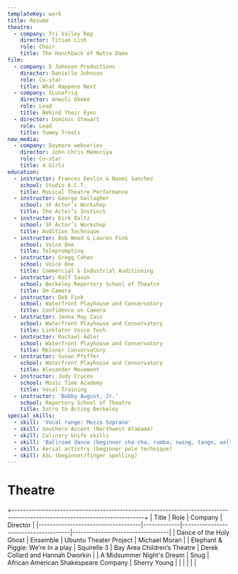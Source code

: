 ```yaml
---
templateKey: work
title: Resume
theatre:
  - company: Tri Valley Rep
    director: Titian Lish
    role: Choir
    title: The Hunchback of Notre Dame
film:
  - company: D Johnson Productions
    director: Danielle Johnson
    role: Co-star
    title: What Happens Next
  - company: ILunafriq
    director: Anwuli Okeke
    role: Lead
    title: Behind Their Eyes
  - director: Dominic Stewart
    role: Lead
    title: Yummy Treats
new_media:
  - company: Daymare webseries
    director: John Chris Memoriya
    role: Co-star
    title: 4 Girls
education:
  - instructor: Frances Devlin & Naomi Sanchez
    school: Studio A.C.T.
    title: Musical Theatre Performance
  - instructor: George Gallagher
    school: SF Actor’s Workshop
    title: The Actor’s Instinct
  - instructor: Kirk Baltz
    school: SF Actor’s Workshop
    title: Audition Technique
  - instructor: Bob Wood & Lauren Fink
    school: Voice One
    title: Teleprompting
  - instructor: Gregg Cohen
    school: Voice One
    title: Commercial & Industrial Auditioning
  - instructor: Rolf Saxon
    school: Berkeley Repertory School of Theatre
    title: On Camera
  - instructor: Deb Fink
    school: Waterfront Playhouse and Conservatory
    title: Confidence on Camera
  - instructor: Jenna May Cass
    school: Waterfront Playhouse and Conservatory
    title: Linklator Voice Tech.
  - instructor: Rachael Adler
    school: Waterfront Playhouse and Conservatory
    title: Meisner Conservatory
  - instructor: Susan Pfeffer
    school: Waterfront Playhouse and Conservatory
    title: Alexander Movement
  - instructor: Judy Cruces
    school: Music Time Academy
    title: Vocal Training
  - instructor: 'Bobby August, Jr.'
    school: Repertory School of Theatre
    title: Intro to Acting Berkeley
special_skills:
  - skill: 'Vocal range: Mezzo Soprano'
  - skill: Southern Accent (Northwest Alabama)
  - skill: Culinary knife skills
  - skill: 'Ballroom dance (beginner cha-cha, rumba, swing, tango, waltz)'
  - skill: Aerial artistry (beginner pole technique)
  - skill: ASL (beginner/finger spelling)
---
```


# Theatre

+----------------------------------------------------------------------------------------------------------------------------+
| Title                              | Role        | Company                              | Director                         |
|------------------------------------|-------------|--------------------------------------|----------------------------------|
| Dance of the Holy Ghost            | Ensemble    | Ubuntu Theater Project               | Michael Moran                    |
| Elephant & Piggie: We’re In a play | Squirelle 3 | Bay Area Children’s Theatre          | Derek Collard and Hannah Dworkin |
| A Midsummer Night's Dream          | Snug        | African American Shakespeare Company | Sherry Young                     |
|                                    |             |                                      |                                  |
